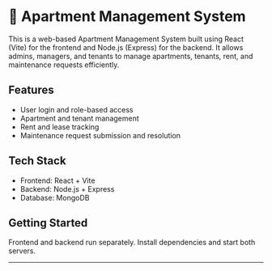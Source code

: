 # 🏢 Apartment Management System

This is a web-based Apartment Management System built using React (Vite) for the frontend and Node.js (Express) for the backend. It allows admins, managers, and tenants to manage apartments, tenants, rent, and maintenance requests efficiently.

## Features
- User login and role-based access
- Apartment and tenant management
- Rent and lease tracking
- Maintenance request submission and resolution

## Tech Stack
- Frontend: React + Vite
- Backend: Node.js + Express
- Database: MongoDB

## Getting Started
Frontend and backend run separately. Install dependencies and start both servers.

---


